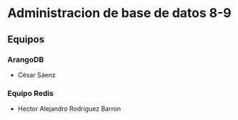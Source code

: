 # Administracion de base de datos 8-9

## Equipos

### ArangoDB

* César Sáenz

### Equipo Redis
* Hector Alejandro Rodriguez Barron